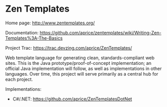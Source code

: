 Zen Templates
============

Home page: http://www.zentemplates.org/

Documentation: https://github.com/aprice/zentemplates/wiki/Writing-Zen-Templates%3A-The-Basics

Project Trac: https://trac.devzing.com/aprice/ZenTemplates/

Web template language for generating clean, standards-compliant web sites. This is the Java prototype/proof-of-concept implementation; an official Java implementation will follow, as well as implementations in other languages. Over time, this project will serve primarily as a central hub for each project.

Implementations:
* C#/.NET: https://github.com/aprice/ZenTemplatesDotNet
